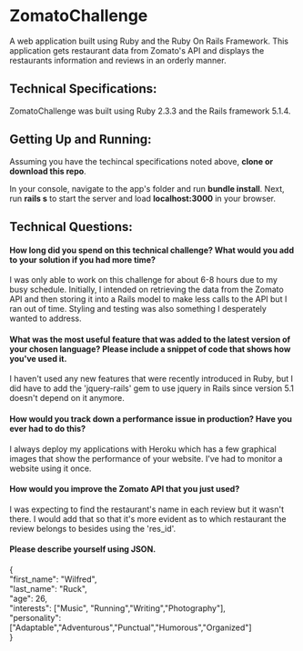 # ZomatoChallenge
A web application built using Ruby and the Ruby On Rails Framework. This application gets restaurant data from Zomato's API and displays the restaurants information and reviews in an orderly manner. 


## Technical Specifications:

ZomatoChallenge was built using Ruby 2.3.3 and the Rails framework 5.1.4.

## Getting Up and Running:

Assuming you have the techincal specifications noted above, <b>clone or download this repo</b>.

In your console, navigate to the app's folder and run <b>bundle install</b>. Next, run <b>rails s</b> to start the server and load <b>localhost:3000</b> in your browser.


## Technical Questions:

#### How long did you spend on this technical challenge? What would you add to your solution if you had more time?

I was only able to work on this challenge for about 6-8 hours due to my busy schedule. Initially, I intended on retrieving the data from the Zomato API and then storing it into a Rails model to make less calls to the API but I ran out of time. Styling and testing was also something I desperately wanted to address.

#### What was the most useful feature that was added to the latest version of your chosen language? Please include a snippet of code that shows how you've used it.

I haven't used any new features that were recently introduced in Ruby, but I did have to add the 'jquery-rails' gem to use jquery in Rails since version 5.1 doesn't depend on it anymore.

#### How would you track down a performance issue in production? Have you ever had to do this?

I always deploy my applications with Heroku which has a few graphical images that show the performance of your website. I've had to monitor a website using it once.

#### How would you improve the Zomato API that you just used?

I was expecting to find the restaurant's name in each review but it wasn't there. I would add that so that it's more evident as to which restaurant the review belongs to besides using the 'res_id'.

#### Please describe yourself using JSON.

{<br>
	"first_name": "Wilfred",<br>
	"last_name": "Ruck",<br>
	"age": 26,<br>
	"interests": ["Music", "Running","Writing","Photography"],<br>
	"personality": ["Adaptable","Adventurous","Punctual","Humorous","Organized"]<br>
}

